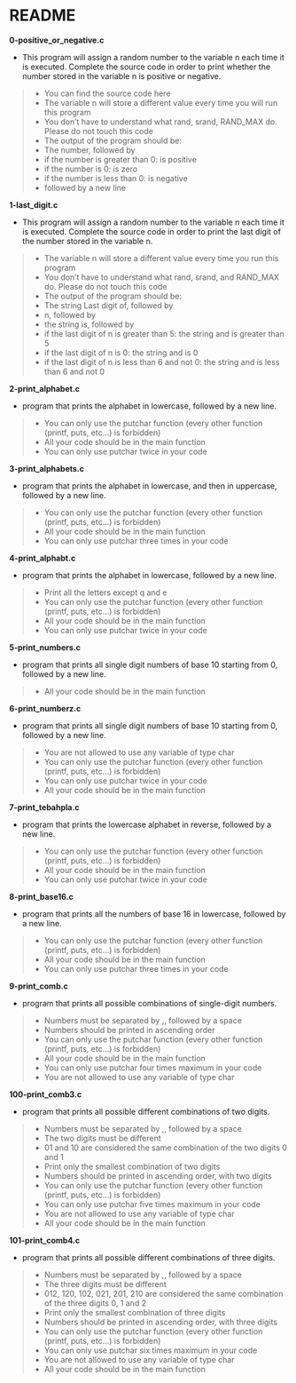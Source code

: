 # README 

**0-positive_or_negative.c** 
* This program will assign a random number to the variable n each time it is executed. Complete the source code in order to print whether the number stored in the variable n is positive or negative.

> * You can find the source code here
> * The variable n will store a different value every time you will run this program
> * You don’t have to understand what rand, srand, RAND_MAX do. Please do not touch this code
> * The output of the program should be:
> * The number, followed by
> * if the number is greater than 0: is positive
> * if the number is 0: is zero
> * if the number is less than 0: is negative
> * followed by a new line

**1-last_digit.c**
* This program will assign a random number to the variable n each time it is executed. Complete the source code in order to print the last digit of the number stored in the variable n.

> * The variable n will store a different value every time you run this program
> * You don’t have to understand what rand, srand, and RAND_MAX do. Please do not touch this code
> * The output of the program should be:
> * The string Last digit of, followed by
> * n, followed by
> * the string is, followed by
> * if the last digit of n is greater than 5: the string and is greater than 5
> * if the last digit of n is 0: the string and is 0
> * if the last digit of n is less than 6 and not 0: the string and is less than 6 and not 0

**2-print_alphabet.c**
* program that prints the alphabet in lowercase, followed by a new line.

> * You can only use the putchar function (every other function (printf, puts, etc…) is forbidden)
> * All your code should be in the main function
> * You can only use putchar twice in your code

**3-print_alphabets.c**
* program that prints the alphabet in lowercase, and then in uppercase, followed by a new line.

> * You can only use the putchar function (every other function (printf, puts, etc…) is forbidden)
> * All your code should be in the main function
> * You can only use putchar three times in your code

**4-print_alphabt.c**
* program that prints the alphabet in lowercase, followed by a new line.

> * Print all the letters except q and e
> * You can only use the putchar function (every other function (printf, puts, etc…) is forbidden)
> * All your code should be in the main function
> * You can only use putchar twice in your code

**5-print_numbers.c**
* program that prints all single digit numbers of base 10 starting from 0, followed by a new line.

> * All your code should be in the main function

**6-print_numberz.c**
* program that prints all single digit numbers of base 10 starting from 0, followed by a new line.

> * You are not allowed to use any variable of type char
> * You can only use the putchar function (every other function (printf, puts, etc…) is forbidden)
> * You can only use putchar twice in your code
> * All your code should be in the main function

**7-print_tebahpla.c**
* program that prints the lowercase alphabet in reverse, followed by a new line.

> * You can only use the putchar function (every other function (printf, puts, etc…) is forbidden)
> * All your code should be in the main function
> * You can only use putchar twice in your code

**8-print_base16.c**
* program that prints all the numbers of base 16 in lowercase, followed by a new line.

> * You can only use the putchar function (every other function (printf, puts, etc…) is forbidden)
> * All your code should be in the main function
> * You can only use putchar three times in your code

**9-print_comb.c**
* program that prints all possible combinations of single-digit numbers.

> * Numbers must be separated by ,, followed by a space
> * Numbers should be printed in ascending order
> * You can only use the putchar function (every other function (printf, puts, etc…) is forbidden)
> * All your code should be in the main function
> * You can only use putchar four times maximum in your code
> * You are not allowed to use any variable of type char

**100-print_comb3.c**
* program that prints all possible different combinations of two digits.

> * Numbers must be separated by ,, followed by a space
> * The two digits must be different
> * 01 and 10 are considered the same combination of the two digits 0 and 1
> * Print only the smallest combination of two digits
> * Numbers should be printed in ascending order, with two digits
> * You can only use the putchar function (every other function (printf, puts, etc…) is forbidden)
> * You can only use putchar five times maximum in your code
> * You are not allowed to use any variable of type char
> * All your code should be in the main function

**101-print_comb4.c**
* program that prints all possible different combinations of three digits.

> * Numbers must be separated by ,, followed by a space
> * The three digits must be different
> * 012, 120, 102, 021, 201, 210 are considered the same combination of the three digits 0, 1 and 2
> * Print only the smallest combination of three digits
> * Numbers should be printed in ascending order, with three digits
> * You can only use the putchar function (every other function (printf, puts, etc…) is forbidden)
> * You can only use putchar six times maximum in your code
> * You are not allowed to use any variable of type char
> * All your code should be in the main function
